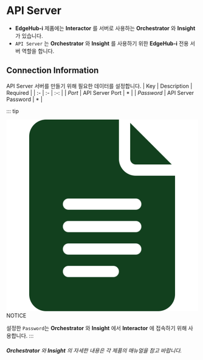 # API Server
- __EdgeHub-i__ 제품에는 __Interactor__ 를 서버로 사용하는 __Orchestrator__ 와 __Insight__ 가 있습니다.
-  `API Server` 는 __Orchestrator__ 와 __Insight__ 를 사용하기 위한 __EdgeHub-i__ 전용 서버 역할을 합니다.

## Connection Information
API Server 서버를 만들기 위해 필요한 데이터를 설정합니다.
| Key | Description | Required |
| :- | :- | :-: |
| _Port_ | API Server Port | * |
| _Password_ | API Server Password | * |

::: tip <p class="custom-block-title"><img src="../../img/icon/tip.svg">NOTICE</p>
설정한 `Password`는 __Orchestrator__ 와 __Insight__ 에서  __Interactor__ 에 접속하기 위해 사용합니다.
:::
###### __Orchestrator__ 와 __Insight__ 의 자세한 내용은 각 제품의 매뉴얼을 참고 바랍니다.